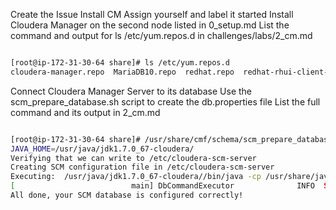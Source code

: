 Create the Issue Install CM
Assign yourself and label it started
Install Cloudera Manager on the second node listed in 0_setup.md
List the command and output for ls /etc/yum.repos.d in challenges/labs/2_cm.md

```sh

[root@ip-172-31-30-64 share]# ls /etc/yum.repos.d
cloudera-manager.repo  MariaDB10.repo  redhat.repo  redhat-rhui-client-config.repo  redhat-rhui.repo  rhui-load-balancers.conf

```

Connect Cloudera Manager Server to its database
Use the scm_prepare_database.sh script to create the db.properties file
List the full command and its output in 2_cm.md

```sh

[root@ip-172-31-30-64 share]# /usr/share/cmf/schema/scm_prepare_database.sh mysql -h ip-172-31-19-21.ec2.internal -utemp -ptemp --scm-host ip-172-31-30-64.ec2.internal scm scm scm
JAVA_HOME=/usr/java/jdk1.7.0_67-cloudera/
Verifying that we can write to /etc/cloudera-scm-server
Creating SCM configuration file in /etc/cloudera-scm-server
Executing:  /usr/java/jdk1.7.0_67-cloudera//bin/java -cp /usr/share/java/mysql-connector-java.jar:/usr/share/java/oracle-connector-java.jar:/usr/share/cmf/schema/../lib/* com.cloudera.enterprise.dbutil.DbCommandExecutor /etc/cloudera-scm-server/db.properties com.cloudera.cmf.db.
[                          main] DbCommandExecutor              INFO  Successfully connected to database.
All done, your SCM database is configured correctly!

```



